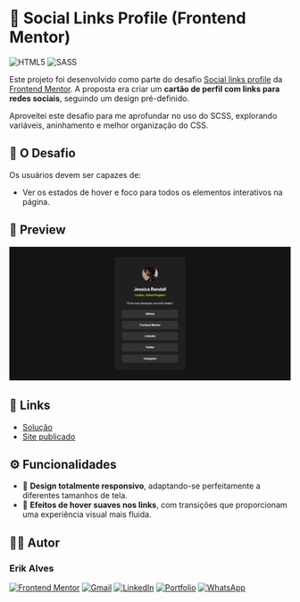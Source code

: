 # 👤 Social Links Profile (Frontend Mentor)

![HTML5](https://img.shields.io/badge/html5-%23E34F26.svg?style=for-the-badge&logo=html5&logoColor=white)
![SASS](https://img.shields.io/badge/SASS-hotpink.svg?style=for-the-badge&logo=SASS&logoColor=white)

Este projeto foi desenvolvido como parte do desafio [Social links profile](https://www.frontendmentor.io/challenges/social-links-profile-UG32l9m6dQ) da [Frontend Mentor](https://www.frontendmentor.io/home). A proposta era criar um **cartão de perfil com links para redes sociais**, seguindo um design pré-definido.

Aproveitei este desafio para me aprofundar no uso do SCSS, explorando variáveis, aninhamento e melhor organização do CSS.

## 🎯 O Desafio

Os usuários devem ser capazes de:

- Ver os estados de hover e foco para todos os elementos interativos na página.

## 👀 Preview

![Preview do projeto](./assets/images/preview.png)

## 🔗 Links

- [Solução](https://www.frontendmentor.io/solutions/social-links-profile-with-scss-SDZyNxTzkW)
- [Site publicado](https://social-links-profile-fem-zeta.vercel.app/)

## ⚙️ Funcionalidades

- 📱 **Design totalmente responsivo**, adaptando-se perfeitamente a diferentes tamanhos de tela.
- 🎨 **Efeitos de hover suaves nos links**, com transições que proporcionam uma experiência visual mais fluida.


## 👨‍💻 Autor

### **Erik Alves**

[![Frontend Mentor](https://img.shields.io/badge/Frontend_Mentor-%233F54A3.svg?style=for-the-badge&logo=frontendmentor&logoColor=white)](https://www.frontendmentor.io/profile/esa1715)
[![Gmail](https://img.shields.io/badge/Gmail-D14836?style=for-the-badge&logo=gmail&logoColor=white)](https://mail.google.com/mail/u/0/?fs=1&to=silvalveserik1@gmail.com&su=Portf%C3%B3lio+pessoal+&tf=cm)
[![LinkedIn](https://img.shields.io/badge/linkedin-%230077B5.svg?style=for-the-badge&logo=linkedin&logoColor=white)](https://www.linkedin.com/in/erikalves12)
[![Portfolio](https://img.shields.io/badge/Portfolio-%23000000.svg?style=for-the-badge&logo=firefox&logoColor=#FF7139)](https://portfolio-pessoal-alpha-nine.vercel.app/)
[![WhatsApp](https://img.shields.io/badge/WhatsApp-25D366?style=for-the-badge&logo=whatsapp&logoColor=white)](https://api.whatsapp.com/send/?phone=%2B5511933329021&text&type=phone_number&app_absent=0)

